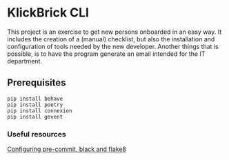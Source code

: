# KlickBrick CLI

This project is an exercise to get new persons onboarded in an easy way.
It includes the creation of a (manual) checklist, but also the installation
and configuration of tools needed by the new developer. Another things that
is possible, is to have the program generate an email intended for the IT
department.

## Prerequisites

```
pip install behave
pip install poetry
pip install connexion
pip install gevent
```

### Useful resources
[Configuring pre-commit, black and flake8](https://dev.to/m1yag1/how-to-setup-your-project-with-pre-commit-black-and-flake8-183k)